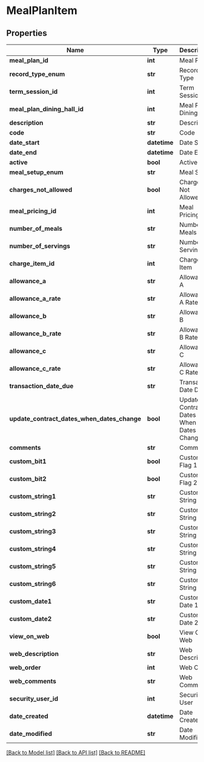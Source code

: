 # MealPlanItem

## Properties
Name | Type | Description | Notes
------------ | ------------- | ------------- | -------------
**meal_plan_id** | **int** | Meal Plan | [optional] 
**record_type_enum** | **str** | Record Type | [optional] 
**term_session_id** | **int** | Term Session | [optional] 
**meal_plan_dining_hall_id** | **int** | Meal Plan Dining Hall | [optional] 
**description** | **str** | Description | [optional] 
**code** | **str** | Code | [optional] 
**date_start** | **datetime** | Date Start | [optional] 
**date_end** | **datetime** | Date End | [optional] 
**active** | **bool** | Active | [optional] 
**meal_setup_enum** | **str** | Meal Setup | [optional] 
**charges_not_allowed** | **bool** | Charges Not Allowed | [optional] 
**meal_pricing_id** | **int** | Meal Pricing | [optional] 
**number_of_meals** | **str** | Number Of Meals | [optional] 
**number_of_servings** | **str** | Number Of Servings | [optional] 
**charge_item_id** | **int** | Charge Item | [optional] 
**allowance_a** | **str** | Allowance A | [optional] 
**allowance_a_rate** | **str** | Allowance A Rate | [optional] 
**allowance_b** | **str** | Allowance B | [optional] 
**allowance_b_rate** | **str** | Allowance B Rate | [optional] 
**allowance_c** | **str** | Allowance C | [optional] 
**allowance_c_rate** | **str** | Allowance C Rate | [optional] 
**transaction_date_due** | **str** | Transaction Date Due | [optional] 
**update_contract_dates_when_dates_change** | **bool** | Update Contract Dates When Dates Change | [optional] 
**comments** | **str** | Comments | [optional] 
**custom_bit1** | **bool** | Custom Flag 1 | [optional] 
**custom_bit2** | **bool** | Custom Flag 2 | [optional] 
**custom_string1** | **str** | Custom String 1 | [optional] 
**custom_string2** | **str** | Custom String 2 | [optional] 
**custom_string3** | **str** | Custom String 3 | [optional] 
**custom_string4** | **str** | Custom String 4 | [optional] 
**custom_string5** | **str** | Custom String 5 | [optional] 
**custom_string6** | **str** | Custom String 6 | [optional] 
**custom_date1** | **str** | Custom Date 1 | [optional] 
**custom_date2** | **str** | Custom Date 2 | [optional] 
**view_on_web** | **bool** | View On Web | [optional] 
**web_description** | **str** | Web Description | [optional] 
**web_order** | **int** | Web Order | [optional] 
**web_comments** | **str** | Web Comments | [optional] 
**security_user_id** | **int** | Security User | [optional] 
**date_created** | **datetime** | Date Created | [optional] 
**date_modified** | **str** | Date Modified | [optional] 

[[Back to Model list]](../README.md#documentation-for-models) [[Back to API list]](../README.md#documentation-for-api-endpoints) [[Back to README]](../README.md)


